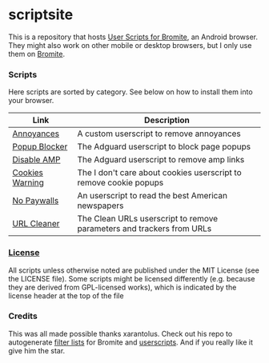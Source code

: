 # scriptsite
This is a repository that hosts [User Scripts for Bromite](https://github.com/bromite/bromite/wiki/UserScripts), an Android browser. They might also work on other mobile or desktop browsers, but I only use them on [Bromite](https://www.bromite.org/).

### Scripts
Here scripts are sorted by category. See below on how to install them into your browser.

| Link | Description  |
| ------ | ------|
| [Annoyances](https://github.com/bitsper2nd/scriptsite/releases/latest/download/web-annoyances.user.js) | A custom userscript to remove annoyances |
| [Popup Blocker](https://userscripts.adtidy.org/release/popup-blocker/2.5/popupblocker.user.js) | The Adguard userscript to block page popups |
| [Disable AMP](https://userscripts.adtidy.org/release/disable-amp/1.0/disable-amp.user.js) | The Adguard userscript to remove amp links |
| [Cookies Warning](https://github.com/xarantolus/bromite-userscripts/releases/latest/download/idcac.user.js) | The I don't care about cookies userscript to remove cookie popups |
| [No Paywalls](https://gitlab.com/magnolia1234/bypass-paywalls-clean-filters/-/raw/main/userscript/bpc.en.user.js) | An userscript to read the best American newspapers |
| [URL Cleaner](https://openuserjs.org/install/sjehuda/Clean_URL_Improved.user.js) | The Clean URLs userscript to remove parameters and trackers from URLs |

### [License](LICENSE)
All scripts unless otherwise noted are published under the MIT License (see the LICENSE file). Some scripts might be licensed differently (e.g. because they are derived from GPL-licensed works), which is indicated by the license header at the top of the file

### Credits
This was all made possible thanks xarantolus. Check out his repo to autogenerate [filter lists](https://github.com/xarantolus/filtrite) for Bromite and [userscripts](https://github.com/xarantolus/bromite-userscripts/). And if you really like it give him the star.
